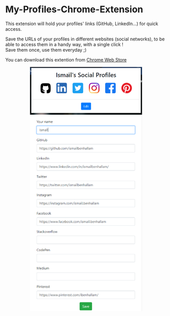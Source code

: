 # My-Profiles-Chrome-Extension

This extension will hold your profiles' links (GitHub, LinkedIn...) for quick access.

Save the URLs of your profiles in different websites (social networks), to be able to access them in a handy way,  with a single click !  
Save them once, use them everyday ;)

You can download this extention from [Chrome Web Store](https://chrome.google.com/webstore/detail/my-profiles/cglodpgmmhfodebodfpmhgjpjkglpecf)

<p align="center">
  <img src="screenshots/2.png" width="350" alt="Screenshot 2" /><br/>
  <img src="./screenshots/1.png" width="350" alt="Screenshot 1" />
</p>
